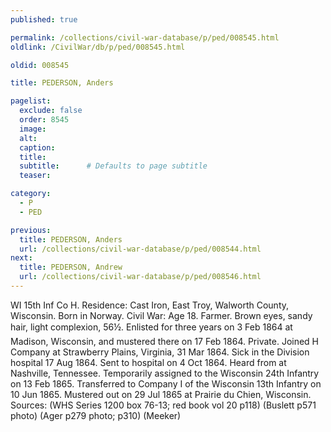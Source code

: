 ```yaml
---
published: true

permalink: /collections/civil-war-database/p/ped/008545.html
oldlink: /CivilWar/db/p/ped/008545.html

oldid: 008545

title: PEDERSON, Anders

pagelist:
  exclude: false
  order: 8545
  image: 
  alt:
  caption:
  title:
  subtitle:      # Defaults to page subtitle
  teaser:

category: 
  - P 
  - PED

previous:
  title: PEDERSON, Anders
  url: /collections/civil-war-database/p/ped/008544.html  
next:
  title: PEDERSON, Andrew
  url: /collections/civil-war-database/p/ped/008546.html   
---
```

WI 15th Inf Co H. Residence: Cast Iron, East Troy, Walworth County, Wisconsin. Born in Norway. Civil War: Age 18. Farmer. Brown eyes, sandy hair, light complexion, 5&#146;6&frac12;&#148;. Enlisted for three years on 3 Feb 1864 at Madison, Wisconsin, and mustered there on 17 Feb 1864. Private. Joined H Company at Strawberry Plains, Virginia, 31 Mar 1864. Sick in the Division hospital 17 Aug 1864. Sent to hospital on 4 Oct 1864. Heard from at Nashville, Tennessee. Temporarily assigned to the Wisconsin 24th Infantry on 13 Feb 1865. Transferred to Company I of the Wisconsin 13th Infantry on 10 Jun 1865. Mustered out on 29 Jul 1865 at Prairie du Chien, Wisconsin. Sources: (WHS Series 1200 box 76-13; red book vol 20 p118) (Buslett p571 photo) (Ager p279 photo; p310) (Meeker)